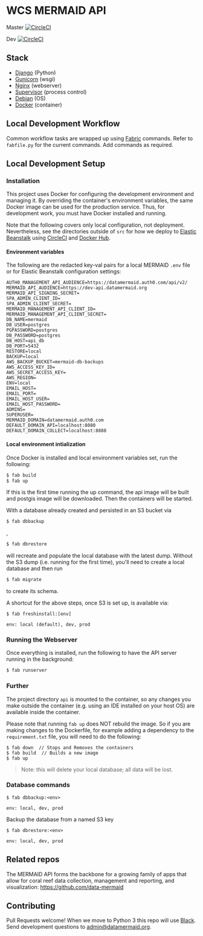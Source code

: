 # WCS MERMAID API

Master [![CircleCI](https://circleci.com/gh/data-mermaid/mermaid-api/tree/master.svg?style=svg)](https://circleci.com/gh/data-mermaid/mermaid-api/tree/master)

Dev [![CircleCI](https://circleci.com/gh/data-mermaid/mermaid-api/tree/dev.svg?style=svg)](https://circleci.com/gh/data-mermaid/mermaid-api/tree/dev)

## Stack

- [Django](https://www.djangoproject.com/) (Python)
- [Gunicorn](https://gunicorn.org/) (wsgi)
- [Nginx](https://www.nginx.com/) (webserver)
- [Supervisor](http://supervisord.org/) (process control)
- [Debian](https://www.debian.org/releases/stretch/) (OS)
- [Docker](https://www.docker.com/) (container)

## Local Development Workflow

Common workflow tasks are wrapped up using [Fabric](http://www.fabfile.org/) commands. Refer to `fabfile.py` for the 
current commands. Add commands as required.

## Local Development Setup

### Installation

This project uses Docker for configuring the development environment and managing it. By overriding the container's 
environment variables, the same Docker image can be used for the production service. Thus, for development work, you
 must have Docker installed and running. 
 
Note that the following covers only local configuration, not deployment. Nevertheless, see the directories outside of
 `src` for how we deploy to [Elastic Beanstalk](https://aws.amazon.com/elasticbeanstalk/) using 
 [CircleCI](https://circleci.com/) and [Docker Hub](https://hub.docker.com/).
 
#### Environment variables

The following are the redacted key-val pairs for a local MERMAID `.env` file or for Elastic Beanstalk configuration 
settings:
```
AUTH0_MANAGEMENT_API_AUDIENCE=https://datamermaid.auth0.com/api/v2/
MERMAID_API_AUDIENCE=https://dev-api.datamermaid.org
MERMAID_API_SIGNING_SECRET=
SPA_ADMIN_CLIENT_ID=
SPA_ADMIN_CLIENT_SECRET=
MERMAID_MANAGEMENT_API_CLIENT_ID=
MERMAID_MANAGEMENT_API_CLIENT_SECRET=
DB_NAME=mermaid
DB_USER=postgres
PGPASSWORD=postgres
DB_PASSWORD=postgres
DB_HOST=api_db
DB_PORT=5432
RESTORE=local
BACKUP=local
AWS_BACKUP_BUCKET=mermaid-db-backups
AWS_ACCESS_KEY_ID=
AWS_SECRET_ACCESS_KEY=
AWS_REGION=
ENV=local
EMAIL_HOST=
EMAIL_PORT=
EMAIL_HOST_USER=
EMAIL_HOST_PASSWORD=
ADMINS=
SUPERUSER=
MERMAID_DOMAIN=datamermaid.auth0.com
DEFAULT_DOMAIN_API=localhost:8080
DEFAULT_DOMAIN_COLLECT=localhost:8888
```

#### Local environment intialization

Once Docker is installed and local environment variables set, run the following:

```sh
$ fab build
$ fab up
```

If this is the first time running the up command, the api image will be built and postgis image will be downloaded. 
Then the containers will be started. 

With a database already created and persisted in an S3 bucket via 
```sh
$ fab dbbackup
``` 
,
```sh
$ fab dbrestore
``` 
will recreate and populate the local database with the latest dump. Without the S3 dump (i.e. running for the first time),
 you'll need to create a local database and then run 
 ```sh
$ fab migrate
``` 
to create its schema.

A shortcut for the above steps, once S3 is set up, is available via:

```
$ fab freshinstall:[env]

env: local (default), dev, prod
```

### Running the Webserver

Once everything is installed, run the following to have the API server running in the background:

```sh
$ fab runserver
```

### Further

The project directory `api` is mounted to the container, so any changes you make outside the container (e.g. using 
an IDE installed on your host OS) are available inside the container.

Please note that running `fab up` does NOT rebuild the image. So if you are making changes to the Dockerfile, for 
example adding a dependency to the `requirement.txt` file, you will need to do the following:

```
$ fab down  // Stops and Removes the containers
$ fab build  // Builds a new image
$ fab up
```

> Note: this will delete your local database; all data will be lost.

### Database commands

```
$ fab dbbackup:<env>

env: local, dev, prod
```

Backup the database from a named S3 key

```
$ fab dbrestore:<env>

env: local, dev, prod
```

## Related repos

The MERMAID API forms the backbone for a growing family of apps that allow for coral reef data collection, 
management and reporting, and visualization:
https://github.com/data-mermaid

## Contributing

Pull Requests welcome! When we move to Python 3 this repo will use [Black](https://black.readthedocs.io/en/stable/). Send development questions to 
admin@datamermaid.org.
